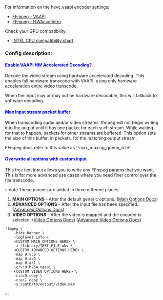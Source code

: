 For information on the hevc_vaapi encoder settings:

- [FFmpeg - VAAPI](https://trac.ffmpeg.org/wiki/Hardware/VAAPI)
- [FFmpeg - HWAccelIntro](https://trac.ffmpeg.org/wiki/HWAccelIntro#VAAPI)

Check your GPU compatibility:

- [INTEL CPU compatibility chart](https://en.wikipedia.org/wiki/Intel_Quick_Sync_Video#Hardware_decoding_and_encoding).

### Config description:

#### <span style="color:blue">Enable VAAPI HW Accelerated Decoding?</span>
Decode the video stream using hardware accelerated decoding. 
This enables full hardware transcode with VAAPI, using only hardware acceleration entire video transcode.

When the input may or may not be hardware decodable, this will fallback to software decoding.

#### <span style="color:blue">Max input stream packet buffer</span>
When transcoding audio and/or video streams, ffmpeg will not begin writing into the output until it has one packet for each such stream. 
While waiting for that to happen, packets for other streams are buffered. 
This option sets the size of this buffer, in packets, for the matching output stream.

FFmpeg docs refer to this value as '-max_muxing_queue_size'


#### <span style="color:blue">Overwrite all options with custom input</span>
This free text input allows you to write any FFmpeg params that you want. 
This is for more advanced use cases where you need finer control over the file transcode.

:::note
These params are added in three different places:
1. **MAIN OPTIONS** - After the default generic options.
   ([Main Options Docs](https://ffmpeg.org/ffmpeg.html#Main-options))
1. **ADVANCED OPTIONS** - After the input file has been specified.
   ([Advanced Options Docs](https://ffmpeg.org/ffmpeg.html#Advanced-options))
1. **VIDEO OPTIONS** - After the video is mapped and the encoder is selected.
   ([Video Options Docs](https://ffmpeg.org/ffmpeg.html#Video-Options))
   ([Advanced Video Options Docs](https://ffmpeg.org/ffmpeg.html#Advanced-Video-options))

```
ffmpeg \
    -hide_banner \
    -loglevel info \
    <CUSTOM MAIN OPTIONS HERE> \
    -i /library/TEST_FILE.mkv \
    <CUSTOM ADVANCED OPTIONS HERE> \
    -map 0:v:0 \
    -map 0:a:0 \
    -map 0:a:1 \
    -c:v:0 h264_vaapi \
    <CUSTOM VIDEO OPTIONS HERE> \
    -c:a:0 copy \
    -c:a:1 copy \
    -y /path/to/output/video.mkv 
```
:::
